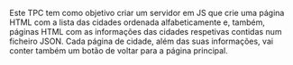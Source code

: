 Este TPC tem como objetivo criar um servidor em JS que crie uma página HTML com a lista das cidades ordenada alfabeticamente e, também, páginas HTML com as informações das cidades respetivas contidas num ficheiro JSON. Cada página de cidade, além das suas informações, vai conter também um botão de voltar para a página principal.